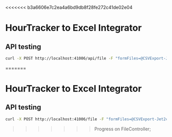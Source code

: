 <<<<<<< b3a6606e7c2ea4a6bd9db8f28fe272c41de02e04
# HourTracker to Excel Integrator

## API testing
``` bash
curl -X POST http://localhost:41006/api/file -F "formFiles=@CSVExport-Jet2com.csv" -H "Content-Type: multipart/form-data"
```
=======
# HourTracker to Excel Integrator

## API testing
``` bash
curl -X POST http://localhost:41006/file -F "formFiles=@CSVExport-Jet2com.csv" -H "Content-Type: multipart/form-data"
```
>>>>>>> Progress on FileController;
